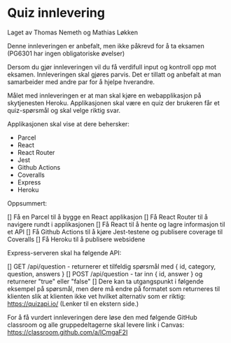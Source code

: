 # Quiz innlevering
Laget av Thomas Nemeth og Mathias Løkken


Denne innleveringen er anbefalt, men ikke påkrevd for å ta eksamen (PG6301 har ingen obligatoriske øvelser)

Dersom du gjør innleveringen vil du få verdifull input og kontroll opp mot eksamen. Innleveringen skal gjøres parvis. Det er tillatt og anbefalt at man samarbeider med andre par for å hjelpe hverandre.

Målet med innleveringen er at man skal kjøre en webapplikasjon på skytjenesten Heroku. Applikasjonen skal være en quiz der brukeren får et quiz-spørsmål og skal velge riktig svar.

Applikasjonen skal vise at dere behersker:

- Parcel
- React
- React Router
- Jest
- Github Actions
- Coveralls
- Express
- Heroku

Oppsummert:

[] Få en Parcel til å bygge en React applikasjon
[] Få React Router til å navigere rundt i applikasjonen
[] Få React til å hente og lagre informasjon til et API
[] Få Github Actions til å kjøre Jest-testene og publisere coverage til Coveralls
[] Få Heroku til å publisere websidene

Express-serveren skal ha følgende API:

[] GET /api/question - returnerer et tilfeldig spørsmål med { id, category, question, answers }
[] POST /api/question - tar inn { id, answer } og returnerer "true" eller "false"
[] Dere kan ta utgangspunkt i følgende eksempel på spørsmål, men dere må endre på formatet som returneres til klienten slik at klienten ikke vet hvilket alternativ som er riktig: https://quizapi.io/ (Lenker til en ekstern side.)

For å få vurdert innleveringen dere løse den med følgende GitHub classroom og alle gruppedeltagerne skal levere link i Canvas: https://classroom.github.com/a/lCmgaF2I
